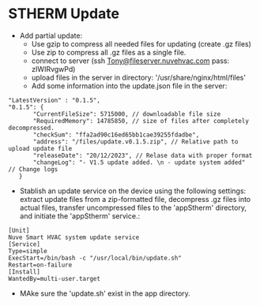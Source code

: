 # STHERM Update

- Add partial update: 
  - Use gzip to compress all needed files for updating (create .gz files) 
  - Use zip to compress all .gz files as a single file.
  - connect to server (ssh Tony@fileserver.nuvehvac.com   pass: zIWIRvgwPd)
  - upload files in the server in directory: '/usr/share/nginx/html/files'
  - Add some information into the update.json file in the server: 
 ```
"LatestVersion" : "0.1.5",
"0.1.5": {
		"CurrentFileSize": 5715000, // downloadable file size
		"RequiredMemory": 14785850, // size of files after completely decompressed.
		"checkSum": "ffa2ad90c16ed65bb1cae39255fdadbe",
		"address": "/files/update.v0.1.5.zip", // Relative path to upload update file
		"releaseDate": "20/12/2023", // Relase data with proper format
		"changeLog": "- V1.5 update added. \n - update system added"  // Change logs
	}
```
- Stablish an update service on the device using the following settings: extract update files from a zip-formatted file, decompress .gz files into actual files, transfer uncompressed files to the 'appStherm' directory, and initiate the 'appStherm' service.:
```
[Unit]
Nuve Smart HVAC system update service
[Service]
Type=simple
ExecStart=/bin/bash -c "/usr/local/bin/update.sh"
Restart=on-failure
[Install]
WantedBy=multi-user.target
```
- MAke sure the 'update.sh' exist in the app directory.